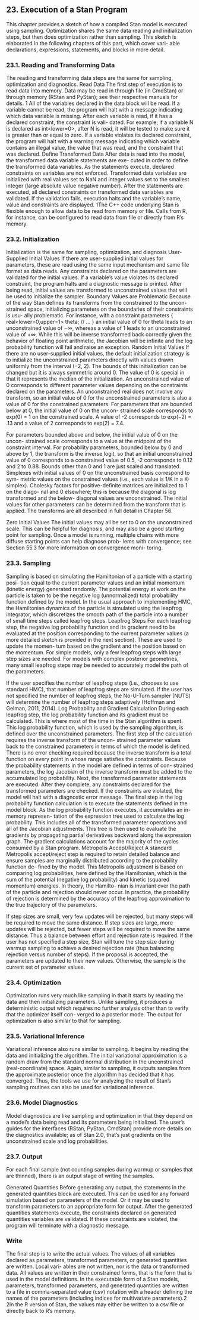 ## 23. Execution of a Stan Program
This chapter provides a sketch of how a compiled Stan model is executed using sampling. Optimization shares the same data reading and initialization steps, but then does optimization rather than sampling.
This sketch is elaborated in the following chapters of this part, which cover vari- able declarations, expressions, statements, and blocks in more detail.

### 23.1. Reading and Transforming Data
The reading and transforming data steps are the same for sampling, optimization and diagnostics.
Read Data
The first step of execution is to read data into memory. Data may be read in through file (in CmdStan) or through memory (RStan and PyStan); see their respective manuals for details. 1  All of the variables declared in the data block will be read. If a variable cannot be read, the program will halt with a message indicating which data variable is missing.
After each variable is read, if it has a declared constraint, the constraint is vali- dated. For example, if a variable N is declared as int<lower=0>, after N is read, it will be tested to make sure it is greater than or equal to zero. If a variable violates its declared constraint, the program will halt with a warning message indicating which variable contains an illegal value, the value that was read, and the constraint that was declared.
Define Transformed Data
After data is read into the model, the transformed data variable statements are exe- cuted in order to define the transformed data variables. As the statements execute, declared constraints on variables are not enforced.
Transformed data variables are initialized with real values set to NaN and integer values set to the smallest integer (large absolute value negative number).
After the statements are executed, all declared constraints on transformed data variables are validated. If the validation fails, execution halts and the variable’s name, value and constraints are displayed.
1The C++ code underlying Stan is flexible enough to allow data to be read from memory or file. Calls from R, for instance, can be configured to read data from file or directly from R’s memory.
 
### 23.2. Initialization
Initialization is the same for sampling, optimization, and diagnosis
User-Supplied Initial Values
If there are user-supplied initial values for parameters, these are read using the same input mechanism and same file format as data reads. Any constraints declared on the parameters are validated for the initial values. If a variable’s value violates its declared constraint, the program halts and a diagnostic message is printed.
After being read, initial values are transformed to unconstrained values that will be used to initialize the sampler.
Boundary Values are Problematic
Because of the way Stan defines its transforms from the constrained to the uncon- strained space, initializing parameters on the boundaries of their constraints is usu- ally problematic. For instance, with a constraint
    parameters {
      real<lower=0,upper=1> theta;
      // ...
}
an initial value of 0 for theta leads to an unconstrained value of −∞, whereas a value of 1 leads to an unconstrained value of +∞. While this will be inverse transformed back correctly given the behavior of floating point arithmetic, the Jacobian will be infinite and the log probability function will fail and raise an exception.
Random Initial Values
If there are no user-supplied initial values, the default initialization strategy is to initialize the unconstrained parameters directly with values drawn uniformly from the interval (−2, 2). The bounds of this initialization can be changed but it is always symmetric around 0. The value of 0 is special in that it represents the median of the initialization. An unconstrained value of 0 corresponds to different parameter values depending on the constraints declared on the parameters.
An unconstrained real does not involve any transform, so an initial value of 0 for the unconstrained parameters is also a value of 0 for the constrained parameters.
For parameters that are bounded below at 0, the initial value of 0 on the uncon- strained scale corresponds to exp(0) = 1 on the constrained scale. A value of -2 corresponds to exp(−2) = .13 and a value of 2 corresponds to exp(2) = 7.4.

For parameters bounded above and below, the initial value of 0 on the uncon- strained scale corresponds to a value at the midpoint of the constraint interval. For probability parameters, bounded below by 0 and above by 1, the transform is the inverse logit, so that an initial unconstrained value of 0 corresponds to a constrained value of 0.5, -2 corresponds to 0.12 and 2 to 0.88. Bounds other than 0 and 1 are just scaled and translated.
Simplexes with initial values of 0 on the unconstrained basis correspond to sym- metric values on the constrained values (i.e., each value is 1/K in a K-simplex).
Cholesky factors for positive-definite matrices are initialized to 1 on the diago- nal and 0 elsewhere; this is because the diagonal is log transformed and the below- diagonal values are unconstrained.
The initial values for other parameters can be determined from the transform that is applied. The transforms are all described in full detail in Chapter 56.

Zero Initial Values
The initial values may all be set to 0 on the unconstrained scale. This can be helpful for diagnosis, and may also be a good starting point for sampling. Once a model is running, multiple chains with more diffuse starting points can help diagnose prob- lems with convergence; see Section 55.3 for more information on convergence moni- toring.

### 23.3. Sampling
Sampling is based on simulating the Hamiltonian of a particle with a starting posi- tion equal to the current parameter values and an initial momentum (kinetic energy) generated randomly. The potential energy at work on the particle is taken to be the negative log (unnormalized) total probability function defined by the model. In the usual approach to implementing HMC, the Hamiltonian dynamics of the particle is simulated using the leapfrog integrator, which discretizes the smooth path of the particle into a number of small time steps called leapfrog steps.
Leapfrog Steps
For each leapfrog step, the negative log probability function and its gradient need to be evaluated at the position corresponding to the current parameter values (a more detailed sketch is provided in the next section). These are used to update the momen- tum based on the gradient and the position based on the momentum.
For simple models, only a few leapfrog steps with large step sizes are needed. For models with complex posterior geometries, many small leapfrog steps may be needed to accurately model the path of the parameters.

If the user specifies the number of leapfrog steps (i.e., chooses to use standard HMC), that number of leapfrog steps are simulated. If the user has not specified the number of leapfrog steps, the No-U-Turn sampler (NUTS) will determine the number of leapfrog steps adaptively (Hoffman and Gelman, 2011, 2014).
Log Probability and Gradient Calculation
During each leapfrog step, the log probability function and its gradient must be calculated. This is where most of the time in the Stan algorithm is spent. This log probability function, which is used by the sampling algorithm, is defined over the unconstrained parameters.
The first step of the calculation requires the inverse transform of the uncon- strained parameter values back to the constrained parameters in terms of which the model is defined. There is no error checking required because the inverse transform is a total function on every point in whose range satisfies the constraints.
Because the probability statements in the model are defined in terms of con- strained parameters, the log Jacobian of the inverse transform must be added to the accumulated log probability.
Next, the transformed parameter statements are executed. After they complete, any constraints declared for the transformed parameters are checked. If the constraints are violated, the model will halt with a diagnostic error message.
The final step in the log probability function calculation is to execute the statements defined in the model block.
As the log probability function executes, it accumulates an in-memory represen- tation of the expression tree used to calculate the log probability. This includes all of the transformed parameter operations and all of the Jacobian adjustments. This tree is then used to evaluate the gradients by propagating partial derivatives backward along the expression graph. The gradient calculations account for the majority of the cycles consumed by a Stan program.
Metropolis Accept/Reject
A standard Metropolis accept/reject step is required to retain detailed balance and ensure samples are marginally distributed according to the probability function de- fined by the model. This Metropolis adjustment is based on comparing log probabilities, here defined by the Hamiltonian, which is the sum of the potential (negative log probability) and kinetic (squared momentum) energies. In theory, the Hamilto- nian is invariant over the path of the particle and rejection should never occur. In practice, the probability of rejection is determined by the accuracy of the leapfrog approximation to the true trajectory of the parameters.

If step sizes are small, very few updates will be rejected, but many steps will be required to move the same distance. If step sizes are large, more updates will be rejected, but fewer steps will be required to move the same distance. Thus a balance between effort and rejection rate is required. If the user has not specified a step size, Stan will tune the step size during warmup sampling to achieve a desired rejection rate (thus balancing rejection versus number of steps).
If the proposal is accepted, the parameters are updated to their new values. Otherwise, the sample is the current set of parameter values.

### 23.4. Optimization
Optimization runs very much like sampling in that it starts by reading the data and then initializing parameters. Unlike sampling, it produces a deterministic output which requires no further analysis other than to verify that the optimizer itself con- verged to a posterior mode. The output for optimization is also similar to that for sampling.

### 23.5. Variational Inference
Variational inference also runs similar to sampling. It begins by reading the data and initializing the algorithm. The initial variational approximation is a random draw from the standard normal distribution in the unconstrained (real-coordinate) space. Again, similar to sampling, it outputs samples from the approximate posterior once the algorithm has decided that it has converged. Thus, the tools we use for analyzing the result of Stan’s sampling routines can also be used for variational inference.

### 23.6. Model Diagnostics
Model diagnostics are like sampling and optimization in that they depend on a model’s data being read and its parameters being initialized. The user’s guides for the interfaces (RStan, PyStan, CmdStan) provide more details on the diagnostics available; as of Stan 2.0, that’s just gradients on the unconstrained scale and log probabilities.

### 23.7. Output
For each final sample (not counting samples during warmup or samples that are thinned), there is an output stage of writing the samples.

Generated Quantities
Before generating any output, the statements in the generated quantities block are executed. This can be used for any forward simulation based on parameters of the model. Or it may be used to transform parameters to an appropriate form for output.
After the generated quantities statements execute, the constraints declared on generated quantities variables are validated. If these constraints are violated, the program will terminate with a diagnostic message.

### Write
The final step is to write the actual values. The values of all variables declared as parameters, transformed parameters, or generated quantities are written. Local vari- ables are not written, nor is the data or transformed data. All values are written in their constrained forms, that is the form that is used in the model definitions.
In the executable form of a Stan models, parameters, transformed parameters, and generated quantities are written to a file in comma-separated value (csv) notation with a header defining the names of the parameters (including indices for multivariate parameters).2
 2In the R version of Stan, the values may either be written to a csv file or directly back to R’s memory.
